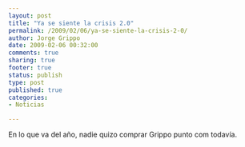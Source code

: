```yaml
--- 
layout: post
title: "Ya se siente la crisis 2.0"
permalink: /2009/02/06/ya-se-siente-la-crisis-2-0/
author: Jorge Grippo
date: 2009-02-06 00:32:00
comments: true
sharing: true
footer: true
status: publish
type: post
published: true
categories: 
- Noticias

---
```

<!-- 72 -->
En lo que va del año, nadie quizo comprar Grippo punto com todavía.

